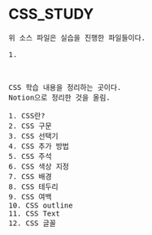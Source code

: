 # CSS_STUDY

<pre>
위 소스 파일은 실습을 진행한 파일들이다.

1. 


</pre>


<pre>
CSS 학습 내용을 정리하는 곳이다.
Notion으로 정리한 것을 올림.

1. CSS란?
2. CSS 구문
3. CSS 선택기
4. CSS 추가 방법
5. CSS 주석
6. CSS 색상 지정
7. CSS 배경
8. CSS 테두리
9. CSS 여백
10. CSS outline
11. CSS Text
12. CSS 글꼴

</pre>
